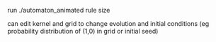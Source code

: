 run ./automaton_animated rule size

can edit kernel and grid to change evolution and initial conditions (eg probability distribution of (1,0) in grid or initial seed)
